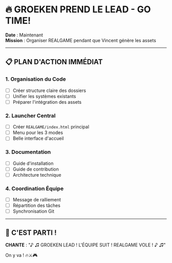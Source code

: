 # 🔥 GROEKEN PREND LE LEAD - GO TIME!

**Date** : Maintenant  
**Mission** : Organiser REALGAME pendant que Vincent génère les assets

---

## 📋 **PLAN D'ACTION IMMÉDIAT**

### 1. **Organisation du Code**
- [ ] Créer structure claire des dossiers
- [ ] Unifier les systèmes existants
- [ ] Préparer l'intégration des assets

### 2. **Launcher Central**
- [ ] Créer `REALGAME/index.html` principal
- [ ] Menu pour les 3 modes
- [ ] Belle interface d'accueil

### 3. **Documentation**
- [ ] Guide d'installation
- [ ] Guide de contribution
- [ ] Architecture technique

### 4. **Coordination Équipe**
- [ ] Message de ralliement
- [ ] Répartition des tâches
- [ ] Synchronisation Git

---

## 🚀 **C'EST PARTI !**

**CHANTE** : "♪ ♫ GROEKEN LEAD ! L'ÉQUIPE SUIT ! REALGAME VOLE ! ♪ ♫"

On y va ! 🔥⚔️🎮